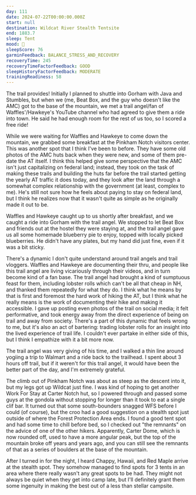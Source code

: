 ```yaml
---
day: 111
date: 2024-07-22T00:00:00.000Z
start: null
destination: Wildcat River Stealth Tentsite
end: 1883.7
sleep: Tent
mood: 🙂
sleepScore: 76
garminFeedback: BALANCE_STRESS_AND_RECOVERY
recoveryTime: 245
recoveryTimeFactorFeedback: GOOD
sleepHistoryFactorFeedback: MODERATE
trainingReadiness: 58
---
```

The trail provides! Initially I planned to shuttle into Gorham with Java and Stumbles, but when we (me, Beat Box, and the guy who doesn't like the AMC) got to the base of the mountain, we met a trail angel/fan of Waffles'/Hawkeye's YouTube channel who had agreed to give them a ride into town. He said he had enough room for the rest of us too, so I scored a free ride!

While we were waiting for Waffles and Hawkeye to come down the mountain, we grabbed some breakfast at the Pinkham Notch visitors center. This was another spot that I think I've been to before. They have some old photos of the AMC huts back when they were new, and some of them pre-date the AT itself. I think this helped give some perspective that the AMC isn't just capitalizing on federal land; instead, they took on the task of making these trails and building the huts far before the trail started getting the yearly AT traffic it does today, and they look after the land through a somewhat complex relationship with the government (at least, complex to me). He's still not sure how he feels about paying to stay on federal land, but I think he realizes now that it wasn't quite as simple as he originally made it out to be.

Waffles and Hawkeye caught up to us shortly after breakfast, and we caught a ride into Gorham with the trail angel. We stopped to let Beat Box and friends out at the hostel they were staying at, and the trail angel gave us all some homemade blueberry pie to enjoy, topped with locally picked blueberries. He didn't have any plates, but my hand did just fine, even if it was a bit sticky.

There's a dynamic I don't quite understand around trail angels and trail vloggers. Waffles and Hawkeye are documenting their thru, and people like this trail angel are living vicariously through their videos, and in turn become kind of a fan base. The trail angel had brought a kind of sumptuous feast for them, including lobster rolls which can't be all that cheap in NH, and thanked them repeatedly for what they do. I think what he means by that is first and foremost the hard work of hiking the AT, but I think what he really means is the work of documenting their hike and making it accessible. I gave up posting even photos of the trail on social media; it felt performative, and took energy away from the direct experience of being on trail and away from society. There's a part of this dynamic that feels wrong to me, but it's also an act of bartering: trading lobster rolls for an insight into the lived experience of trail life. I couldn't ever partake in either side of this, but I think I empathize with it a bit more now.

The trail angel was very giving of his time, and I walked a thin line around yogiing a trip to Walmart and a ride back to the trailhead. I spent about 3 hours off trail, but if it weren't for this trail angel, it would have been the better part of the day, and I'm extremely grateful.

The climb out of Pinkham Notch was about as steep as the descent into it, but my legs got up Wildcat just fine. I was kind of hoping to get another Work For Stay at Carter Notch hut, so I powered through and passed some guys at the gondola without stopping for longer than it took to eat a single clif bar. It turned out that some south-bounders snagged WFS before I could (of course), but the croo had a good suggestion on a stealth spot just outside of where the Forest Protection Area ends. I found a good tent spot and had some time to chill before bed, so I checked out "the remnants" on the advice of one of the other hikers. Apparently, Carter Dome, which is now rounded off, used to have a more angular peak, but the top of the mountain broke off years and years ago, and you can still see the remnants of that as a series of boulders at the base of the mountain.

After I turned in for the night, I heard Chappy, Hawaii, and Red Maple arrive at the stealth spot. They somehow managed to find spots for 3 tents in an area where there really wasn't any great spots to be had. They might not always be quiet when they get into camp late, but I'll definitely grant them some ingenuity in making the best out of a less than stellar campsite.
